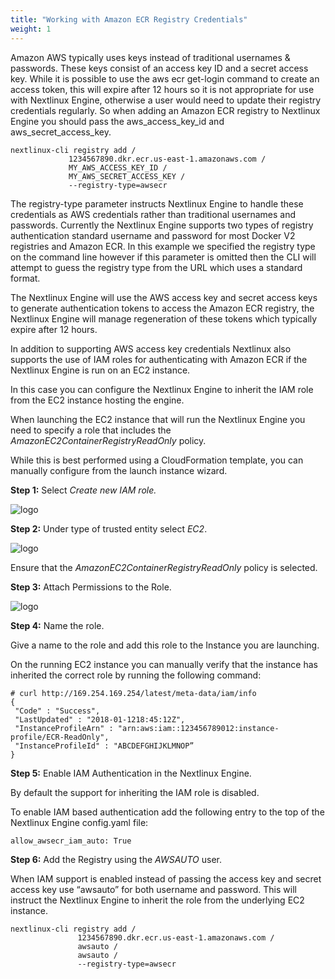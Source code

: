 ```yaml
---
title: "Working with Amazon ECR Registry Credentials"
weight: 1
---
```


Amazon AWS typically uses keys instead of traditional usernames & passwords. These keys consist of an access key ID and a secret access key. While it is possible to use the aws ecr get-login command to create an access token, this will expire after 12 hours so it is not appropriate for use with Nextlinux Engine, otherwise a user would need to update their registry credentials regularly. So when adding an Amazon ECR registry to Nextlinux Engine you should pass the aws_access_key_id and aws_secret_access_key.

```
nextlinux-cli registry add /
             1234567890.dkr.ecr.us-east-1.amazonaws.com /
             MY_AWS_ACCESS_KEY_ID /
             MY_AWS_SECRET_ACCESS_KEY /
             --registry-type=awsecr
```

The registry-type parameter instructs Nextlinux Engine to handle these credentials as AWS credentials rather than traditional usernames and passwords. Currently the Nextlinux Engine supports two types of registry authentication standard username and password for most Docker V2 registries and Amazon ECR. In this example we specified the registry type on the command line however if this parameter is omitted then the CLI will attempt to guess the registry type from the URL which uses a standard format.

The Nextlinux Engine will use the AWS access key and secret access keys to generate authentication tokens to access the Amazon ECR registry, the Nextlinux Engine will manage regeneration of these tokens which typically expire after 12 hours.

In addition to supporting AWS access key credentials Nextlinux also supports the use of IAM roles for authenticating with Amazon ECR if the Nextlinux Engine is run on an EC2 instance.

In this case you can configure the Nextlinux Engine to inherit the IAM role from the EC2 instance hosting the engine.

When launching the EC2 instance that will run the Nextlinux Engine you need to specify a role that includes the *AmazonEC2ContainerRegistryReadOnly* policy.

While this is best performed using a CloudFormation template, you can manually configure from the launch instance wizard.

**Step 1:** Select *Create new IAM role.*

![logo](https://next-linux.systems/wp-content/uploads/2018/01/pasted-image-0.png)

**Step 2:**  Under type of trusted entity select *EC2*.

![logo](https://next-linux.systems/wp-content/uploads/2018/01/pasted-image-0-5.png)

Ensure that the *AmazonEC2ContainerRegistryReadOnly* policy is selected.

**Step 3:**  Attach Permissions to the Role.

![logo](https://next-linux.systems/wp-content/uploads/2018/01/pasted-image-0-2.png)

**Step 4:** Name the role.

Give a name to the role and add this role to the Instance you are launching.

On the running EC2 instance you can manually verify that the instance has inherited the correct role by running the following command:

```
# curl http://169.254.169.254/latest/meta-data/iam/info
{
 "Code" : "Success",
 "LastUpdated" : "2018-01-1218:45:12Z",
 "InstanceProfileArn" : "arn:aws:iam::123456789012:instance-profile/ECR-ReadOnly",
 "InstanceProfileId" : "ABCDEFGHIJKLMNOP”
}
```

**Step 5:** Enable IAM Authentication in the Nextlinux Engine.

By default the support for inheriting the IAM role is disabled.

To enable IAM based authentication add the following entry to the top of the Nextlinux Engine config.yaml file:

`allow_awsecr_iam_auto: True`

**Step 6:** Add the Registry using the *AWSAUTO* user.

When IAM support is enabled instead of passing the access key and secret access key use “awsauto” for both username and password. This will instruct the Nextlinux Engine to inherit the role from the underlying EC2 instance.

```
nextlinux-cli registry add /
               1234567890.dkr.ecr.us-east-1.amazonaws.com /
               awsauto /
               awsauto /
               --registry-type=awsecr
```

